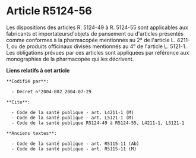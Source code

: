 # Article R5124-56

Les dispositions des articles R. 5124-49 à R. 5124-55 sont applicables aux fabricants et importateursd'objets de pansement ou
d'articles présentés comme conformes à la pharmacopée mentionnés au 2° de l'article L. 4211-1, ou de produits officinaux
divisés mentionnés au 4° de l'article L. 5121-1. Les obligations prévues par ces articles sont appliquées par référence aux
monographies de la pharmacopée qui les décrivent.

**Liens relatifs à cet article**

	**Codifié par**:

	  - Décret n°2004-802 2004-07-29

	**Cite**:

	  - Code de la santé publique - art. L4211-1 (M)
	  - Code de la santé publique - art. L5121-1 (M)
	  - Code de la santé publique R5124-49 à R5124-55, L4211-1, L5121-1

	**Anciens textes**:

	  - Code de la santé publique - art. R5115-11 (Ab)
	  - Code de la santé publique - art. R5115-11 (M)
